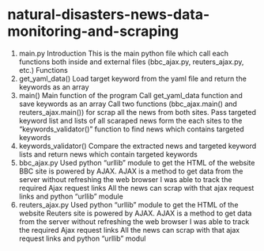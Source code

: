 # natural-disasters-news-data-monitoring-and-scraping
01. main.py
    Introduction
This is the main python file which call each functions both inside and external files (bbc_ajax.py, 
reuters_ajax.py, etc.)
    Functions
1. get_yaml_data()
Load target keyword from the yaml file and return the keywords as an array
2. main()
Main function of the program
Call get_yaml_data function and save keywords as an array
Call two functions (bbc_ajax.main() and reuters_ajax.main()) for scrap all the news from 
both sites.
Pass targeted keyword list and lists of all scaraped news form the each sites to the 
“keywords_validator()” function to find news which contains targeted keywords
3. keywords_validator()
Compare the extracted news and targeted keyword lists and return news which contain 
targeted keywords
02. bbc_ajax.py
Used python “urllib” module to get the HTML of the website
BBC site is powered by AJAX. AJAX is a method to get data from the server without 
refreshing the web browser
I was able to track the required Ajax request links
All the news can scrap with that ajax request links and python “urllib” module
03. reuters_ajax.py
Used python “urllib” module to get the HTML of the website
Reuters site is powered by AJAX. AJAX is a method to get data from the server without 
refreshing the web browser
I was able to track the required Ajax request links
All the news can scrap with that ajax request links and python “urllib” modul